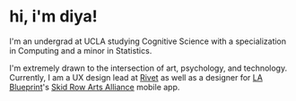<link rel="shortcut icon" type="image/x-icon" href="favicon.ico">

# hi, i'm diya!


I'm an undergrad at UCLA studying Cognitive Science with a specialization in Computing and a minor in Statistics. 

I'm extremely drawn to the intersection of art, psychology, and technology. Currently, I am a UX design lead at [Rivet](https://www.rivet.app/) as well as a designer for [LA Blueprint](https://lablueprint.org/)'s [Skid Row Arts Alliance](https://www.skidrowartsalliance.com/) mobile app.
